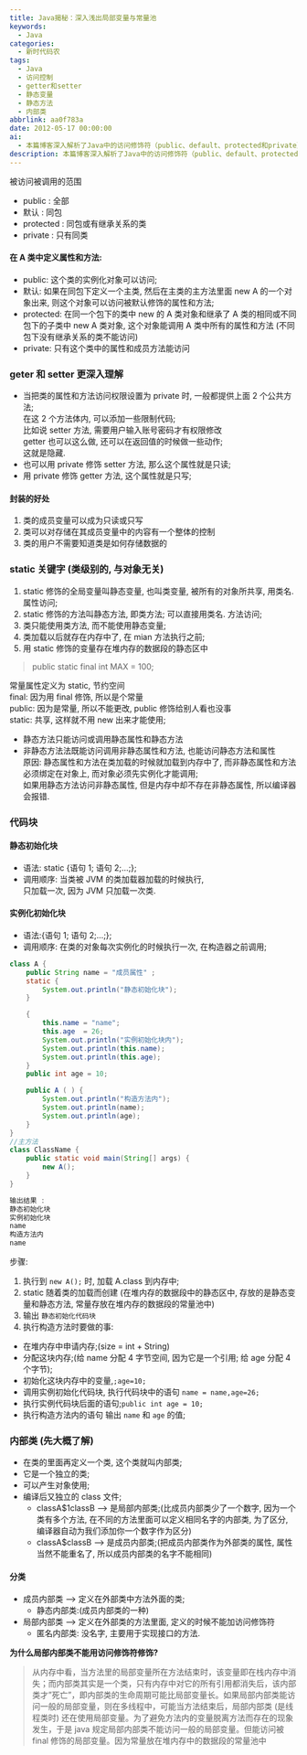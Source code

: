 ```yaml
---
title: Java揭秘：深入浅出局部变量与常量池
keywords:
  - Java
categories:
  - 新时代码农
tags:
  - Java
  - 访问控制
  - getter和setter
  - 静态变量
  - 静态方法
  - 内部类
abbrlink: aa0f783a
date: 2012-05-17 00:00:00
ai:
  - 本篇博客深入解析了Java中的访问修饰符（public、default、protected和private）及其在类定义、属性和方法上的应用。进一步探讨了geter和setter方法的作用，以及它们如何实现对私有属性的限制和隐藏。同时讲解了静态关键字（static），阐述了静态变量、静态方法的特点与用法。还详细介绍了静态初始化块与实例化初始化块的区别，并展示了类加载过程中的内存分配机制。此外，文章还简要提到了内部类的概念，包括成员内部类、局部内部类和匿名内部类的分类以及应用场景。特别强调了局部内部类不能使用访问修饰符的原因。
description: 本篇博客深入解析了Java中的访问修饰符（public、default、protected和private）及其在类定义、属性和方法上的应用。进一步探讨了geter和setter方法的作用，以及它们如何实现对私有属性的限制和隐藏。同时讲解了静态关键字（static），阐述了静态变量、静态方法的特点与用法。还详细介绍了静态初始化块与实例化初始化块的区别，并展示了类加载过程中的内存分配机制。此外，文章还简要提到了内部类的概念，包括成员内部类、局部内部类和匿名内部类的分类以及应用场景。特别强调了局部内部类不能使用访问修饰符的原因。
---
```


被访问被调用的范围

- public : 全部
- 默认 : 同包
- protected : 同包或有继承关系的类
- private : 只有同类

#### 在 A 类中定义属性和方法:

- public: 这个类的实例化对象可以访问;
- 默认: 如果在同包下定义一个主类, 然后在主类的主方法里面 new A 的一个对象出来, 则这个对象可以访问被默认修饰的属性和方法;
- protected: 在同一个包下的类中 new 的 A 类对象和继承了 A 类的相同或不同包下的子类中 new A 类对象, 这个对象能调用 A 类中所有的属性和方法 (不同包下没有继承关系的类不能访问)
- private: 只有这个类中的属性和成员方法能访问

### geter 和 setter 更深入理解

- 当把类的属性和方法访问权限设置为 private 时, 一般都提供上面 2 个公共方法;  
   在这 2 个方法体内, 可以添加一些限制代码;  
   比如说 setter 方法, 需要用户输入账号密码才有权限修改  
   getter 也可以这么做, 还可以在返回值的时候做一些动作;  
   这就是隐藏.
- 也可以用 private 修饰 setter 方法, 那么这个属性就是只读;
- 用 private 修饰 getter 方法, 这个属性就是只写;

#### 封装的好处

1. 类的成员变量可以成为只读或只写
2. 类可以对存储在其成员变量中的内容有一个整体的控制
3. 类的用户不需要知道类是如何存储数据的

### static 关键字 (类级别的, 与对象无关)

1. static 修饰的全局变量叫静态变量, 也叫类变量, 被所有的对象所共享, 用类名. 属性访问;
2. static 修饰的方法叫静态方法, 即类方法; 可以直接用类名. 方法访问;
3. 类只能使用类方法, 而不能使用静态变量;
4. 类加载以后就存在内存中了, 在 mian 方法执行之前;
5. 用 static 修饰的变量存在堆内存的数据段的静态区中

> public static final int MAX = 100;

常量属性定义为 static, 节约空间  
final: 因为用 final 修饰, 所以是个常量  
public: 因为是常量, 所以不能更改, public 修饰给别人看也没事  
static: 共享, 这样就不用 new 出来才能使用;

- 静态方法只能访问或调用静态属性和静态方法
- 非静态方法法既能访问调用非静态属性和方法, 也能访问静态方法和属性  
   原因: 静态属性和方法在类加载的时候就加载到内存中了, 而非静态属性和方法必须绑定在对象上, 而对象必须先实例化才能调用;  
   如果用静态方法访问非静态属性, 但是内存中却不存在非静态属性, 所以编译器会报错.

### 代码块

#### 静态初始化块

- 语法: static {语句 1; 语句 2;…;};
- 调用顺序: 当类被 JVM 的类加载器加载的时候执行,  
   只加载一次, 因为 JVM 只加载一次类.

#### 实例化初始化块

- 语法:{语句 1; 语句 2;…;};
- 调用顺序: 在类的对象每次实例化的时候执行一次, 在构造器之前调用;

```java
class A {
    public String name = "成员属性" ;
    static {
        System.out.println("静态初始化块");
    }

    {
        this.name = "name";
        this.age  = 26;
        System.out.println("实例初始化块内");
        System.out.println(this.name);
        System.out.println(this.age);
    }
    public int age = 10;

    public A ( ) {
        System.out.println("构造方法内");
        System.out.println(name);
        System.out.println(age);
    }
}
//主方法
class ClassName {
    public static void main(String[] args) {
        new A();
    }
}

输出结果 :
静态初始化块
实例初始化块
name
构造方法内
name
```

步骤:

1. 执行到 `new A();` 时, 加载 A.class 到内存中;
2. static 随着类的加载而创建 (在堆内存的数据段中的静态区中, 存放的是静态变量和静态方法, 常量存放在堆内存的数据段的常量池中)
3. 输出 `静态初始化代码块`
4. 执行构造方法时要做的事:

- 在堆内存中申请内存;(size = int + String)
- 分配这块内存;(给 name 分配 4 字节空间, 因为它是一个引用; 给 age 分配 4 个字节);
- 初始化这块内存中的变量,`;age=10;`
- 调用实例初始化代码块, 执行代码块中的语句 `name = name,age=26;`
- 执行实例代码块后面的语句;`public int age = 10;`
- 执行构造方法内的语句 输出 `name` 和 `age` 的值;

### 内部类 (先大概了解)

- 在类的里面再定义一个类, 这个类就叫内部类;
- 它是一个独立的类;
- 可以产生对象使用;
- 编译后又独立的 class 文件;
  - classA$1classB –> 是局部内部类;(比成员内部类少了一个数字, 因为一个类有多个方法, 在不同的方法里面可以定义相同名字的内部类, 为了区分, 编译器自动为我们添加你一个数字作为区分)
  - classA$classB –> 是成员内部类;(把成员内部类作为外部类的属性, 属性当然不能重名了, 所以成员内部类的名字不能相同)

#### 分类

- 成员内部类 –> 定义在外部类中方法外面的类;
  - 静态内部类:(成员内部类的一种)
- 局部内部类 –> 定义在外部类的方法里面, 定义的时候不能加访问修饰符
  - 匿名内部类: 没名字, 主要用于实现接口的方法.

**为什么局部内部类不能用访问修饰符修饰?**

> 从内存中看，当方法里的局部变量所在方法结束时，该变量即在栈内存中消失；而内部类其实是一个类，只有内存中对它的所有引用都消失后，该内部类才”死亡”，即内部类的生命周期可能比局部变量长。如果局部内部类能访问一般的局部变量，则在多线程中，可能当方法结束后，局部内部类 (是线程类时) 还在使用局部变量。为了避免方法内的变量脱离方法而存在的现象发生，于是 java 规定局部内部类不能访问一般的局部变量。但能访问被 final 修饰的局部变量。因为常量放在堆内存中的数据段的常量池中
